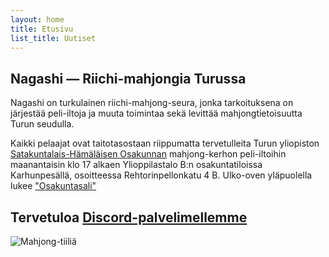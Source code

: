```yaml
---
layout: home
title: Etusivu
list_title: Uutiset
---
```


## Nagashi — Riichi-mahjongia Turussa

Nagashi on turkulainen riichi-mahjong-seura, jonka tarkoituksena on järjestää peli-iltoja ja muuta toimintaa sekä levittää mahjongtietoisuutta Turun seudulla.

Kaikki pelaajat ovat taitotasostaan riippumatta tervetulleita Turun yliopiston [Satakuntalais-Hämäläisen Osakunnan](https://sho.utu.fi/) mahjong-kerhon peli-iltoihin maanantaisin klo 17 alkaen Ylioppilastalo B:n osakuntatiloissa Karhunpesällä, osoitteessa Rehtorinpellonkatu 4 B. Ulko-oven yläpuolella lukee ["Osakuntasali"](https://www.google.com/maps/place/Osakuntasali/@60.4547502,22.2846701,17z/data=!3m1!4b1!4m6!3m5!1s0x468c76eeffd127c9:0x4c2ef7a713ef78af!8m2!3d60.4547476!4d22.287245!16s%2Fg%2F11c6rxwh6t?entry=ttu)

## Tervetuloa [Discord-palvelimellemme](https://discord.gg/zV7repJS5Z)

![Mahjong-tiiliä](https://upload.wikimedia.org/wikipedia/commons/f/f3/Dora_and_Wanpai.jpg)
